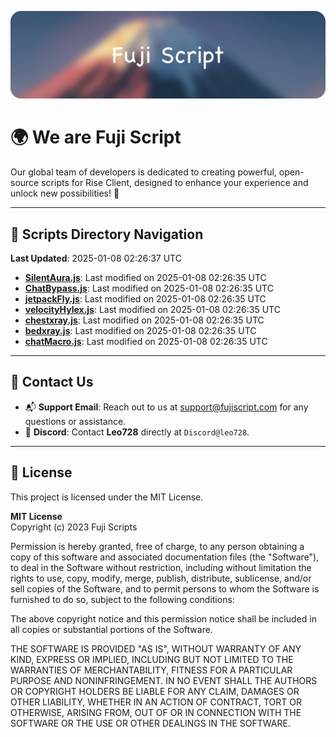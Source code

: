 ![Banner](.github/b.webp)

# 🌍 **We are Fuji Script**

Our global team of developers is dedicated to creating powerful, open-source scripts for Rise Client, designed to enhance your experience and unlock new possibilities! 🌟

---
<!-- SCRIPTS_NAVIGATION_START -->
## 📂 **Scripts Directory Navigation**

**Last Updated**: 2025-01-08 02:26:37 UTC

- **[SilentAura.js](scripts/SilentAura.js)**: Last modified on 2025-01-08 02:26:35 UTC
- **[ChatBypass.js](scripts/ChatBypass.js)**: Last modified on 2025-01-08 02:26:35 UTC
- **[jetpackFly.js](scripts/jetpackFly.js)**: Last modified on 2025-01-08 02:26:35 UTC
- **[velocityHylex.js](scripts/velocityHylex.js)**: Last modified on 2025-01-08 02:26:35 UTC
- **[chestxray.js](scripts/chestxray.js)**: Last modified on 2025-01-08 02:26:35 UTC
- **[bedxray.js](scripts/bedxray.js)**: Last modified on 2025-01-08 02:26:35 UTC
- **[chatMacro.js](scripts/chatMacro.js)**: Last modified on 2025-01-08 02:26:35 UTC

<!-- SCRIPTS_NAVIGATION_END -->

---

## 💬 **Contact Us**  
- 📬 **Support Email**: Reach out to us at [support@fujiscript.com](mailto:support@fujiscript.com) for any questions or assistance.  
- 💬 **Discord**: Contact **Leo728** directly at `Discord@leo728`.

---

## 📜 **License**

This project is licensed under the MIT License.  

**MIT License**  
Copyright (c) 2023 Fuji Scripts  

Permission is hereby granted, free of charge, to any person obtaining a copy of this software and associated documentation files (the "Software"), to deal in the Software without restriction, including without limitation the rights to use, copy, modify, merge, publish, distribute, sublicense, and/or sell copies of the Software, and to permit persons to whom the Software is furnished to do so, subject to the following conditions:  

The above copyright notice and this permission notice shall be included in all copies or substantial portions of the Software.  

THE SOFTWARE IS PROVIDED "AS IS", WITHOUT WARRANTY OF ANY KIND, EXPRESS OR IMPLIED, INCLUDING BUT NOT LIMITED TO THE WARRANTIES OF MERCHANTABILITY, FITNESS FOR A PARTICULAR PURPOSE AND NONINFRINGEMENT. IN NO EVENT SHALL THE AUTHORS OR COPYRIGHT HOLDERS BE LIABLE FOR ANY CLAIM, DAMAGES OR OTHER LIABILITY, WHETHER IN AN ACTION OF CONTRACT, TORT OR OTHERWISE, ARISING FROM, OUT OF OR IN CONNECTION WITH THE SOFTWARE OR THE USE OR OTHER DEALINGS IN THE SOFTWARE.  
